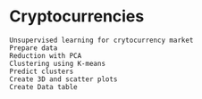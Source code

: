 # Cryptocurrencies
    Unsupervised learning for crytocurrency market
    Prepare data
    Reduction with PCA
    Clustering using K-means
    Predict clusters
    Create 3D and scatter plots
    Create Data table
